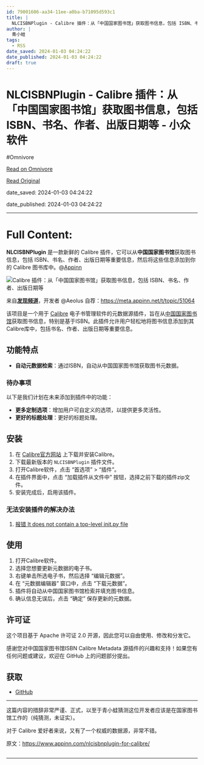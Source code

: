 ```yaml
---
id: 79001606-aa34-11ee-a0ba-b71095d593c1
title: |
  NLCISBNPlugin - Calibre 插件：从「中国国家图书馆」获取图书信息，包括 ISBN、书名、作者、出版日期等 - 小众软件
author: |
  青小蛙
tags:
  - RSS
date_saved: 2024-01-03 04:24:22
date_published: 2024-01-03 04:24:22
draft: true
---
```


# NLCISBNPlugin - Calibre 插件：从「中国国家图书馆」获取图书信息，包括 ISBN、书名、作者、出版日期等 - 小众软件
#Omnivore

[Read on Omnivore](https://omnivore.app/me/nlcisbn-plugin-calibre-isbn-18ccf51a66f)

[Read Original](https://www.appinn.com/nlcisbnplugin-for-calibre/)

date_saved: 2024-01-03 04:24:22

date_published: 2024-01-03 04:24:22

--- 

# Full Content: 

**NLCISBNPlugin** 是一款新鲜的 Calibre 插件，它可以从**中国国家图书馆**获取图书信息，包括 ISBN、书名、作者、出版日期等重要信息，然后将这些信息添加到你的 Calibre 图书库中。@[Appinn](https://www.appinn.com/nlcisbnplugin-for-calibre/)

![Calibre 插件：从「中国国家图书馆」获取图书信息，包括 ISBN、书名、作者、出版日期等](https://proxy-prod.omnivore-image-cache.app/1608x700,sIn7eKafL2HYPotCKvL6TeYs-j-gs5slRj4admdCR-BM/https://www.appinn.com/wp-content/uploads/2024/01/Appinn-feature-images-19.jpg "NLCISBNPlugin - Calibre 插件：从「中国国家图书馆」获取图书信息，包括 ISBN、书名、作者、出版日期等 1")

来自[**发现频道**](https://meta.appinn.net/c/faxian/10)，开发者 @Aeolus 自荐：<https://meta.appinn.net/t/topic/51064>

该项目是一个用于 [Calibre](https://calibre-ebook.com/) 电子书管理软件的元数据源插件，旨在从[中国国家图书馆](http://opac.nlc.cn/F)获取图书信息，特别是基于ISBN。此插件允许用户轻松地将图书信息添加到其Calibre库中，包括书名、作者、出版日期等重要信息。

## [](https://meta.appinn.net/t/topic/51064#h-2)功能特点

* **自动元数据检索**：通过ISBN，自动从中国国家图书馆获取图书元数据。

### [](https://meta.appinn.net/t/topic/51064#h-3)待办事项

以下是我们计划在未来添加到插件中的功能：

* **更多定制选项**：增加用户可自定义的选项，以提供更多灵活性。
* **更好的标题处理**：更好的标题处理。

## [](https://meta.appinn.net/t/topic/51064#h-4)安装

1. 在 [Calibre官方网站](https://calibre-ebook.com/) 上下载并安装Calibre。
2. 下载最新版本的 `NLCISBNPlugin` 插件文件。
3. 打开Calibre软件，点击 “首选项” > “插件”。
4. 在插件界面中，点击 “加载插件从文件中” 按钮，选择之前下载的插件zip文件。
5. 安装完成后，启用该插件。

### 无法安装插件的解决办法

1. [报错 It does not contain a top-level init.py file](https://github.com/DoiiarX/NLCISBNPlugin/issues/1)

## [](https://meta.appinn.net/t/topic/51064#h-5)使用

1. 打开Calibre软件。
2. 选择您想要更新元数据的电子书。
3. 右键单击所选电子书，然后选择 “编辑元数据”。
4. 在 “元数据编辑器” 窗口中，点击 “下载元数据”。
5. 插件将自动从中国国家图书馆检索并填充图书信息。
6. 确认信息无误后，点击 “确定” 保存更新的元数据。

## 许可证

这个项目基于 Apache 许可证 2.0 开源，因此您可以自由使用、修改和分发它。

感谢您对中国国家图书馆ISBN Calibre Metadata 源插件的兴趣和支持！如果您有任何问题或建议，欢迎在 GitHub 上的问题部分提出。

## 获取

* [GitHub](https://github.com/DoiiarX/NLCISBNPlugin)

---

这篇内容的措辞非常严谨、正式，以至于青小蛙猜测这位开发者应该是在国家图书馆工作的（纯猜测，未证实）。

对于 Calibre 爱好者来说，又有了一个权威的数据源，非常不错。

原文：https://www.appinn.com/nlcisbnplugin-for-calibre/

## [](https://github.com/DoiiarX/NLCISBNPlugin#%E5%8A%9F%E8%83%BD%E7%89%B9%E7%82%B9)

---

